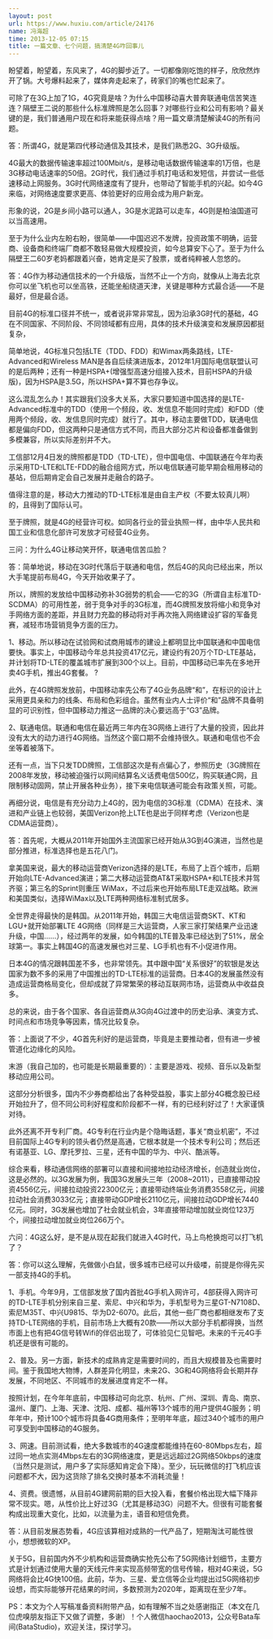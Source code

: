 ```yaml
---
layout: post
url: https://www.huxiu.com/article/24176
name: 冯海超
time: 2013-12-05 07:15
title: 一篇文章、七个问题，搞清楚4G咋回事儿
---
```

盼望着，盼望着，东风来了，4G的脚步近了。一切都像刚吃饱的样子，欣欣然炸开了锅。大号爆料起来了，媒体奔走起来了，砖家们的嘴也忙起来了。

可除了在3G上加了1G，4G究竟是啥？为什么中国移动喜大普奔联通电信苦笑连连？隔壁王二说的那些什么标准牌照是怎么回事？对哪些行业和公司有影响？最关键的是，我们普通用户现在和将来能获得点啥？用一篇文章清楚解读4G的所有问题。

答：所谓4G，就是第四代移动通信及其技术，是我们熟悉2G、3G升级版。

4G最大的数据传输速率超过100Mbit/s，是移动电话数据传输速率的1万倍，也是3G移动电话速率的50倍。2G时代，我们通过手机打电话和发短信，并尝试一些低速移动上网服务。3G时代网络速度有了提升，也带动了智能手机的兴起。如今4G来临，对网络速度要求更高、体验更好的应用会成为用户新宠。

形象的说，2G是乡间小路可以通人，3G是水泥路可以走车，4G则是柏油国道可以当高速用。

至于为什么业内左盼右盼，很简单——中国迟迟不发牌，投资政策不明确，运营商、设备商和终端厂商都不敢轻易做大规模投资，如今总算安下心了。至于为什么隔壁王二60岁老妈都跟着兴奋，她肯定是买了股票，或者纯粹被人忽悠的。

答：4G作为移动通信技术的一个升级版，当然不止一个方向，就像从上海去北京你可以坐飞机也可以坐高铁，还能坐船绕道天津，关键是哪种方式最合适——不是最好，但是最合适。

目前4G的标准口径并不统一，或者说非常非常乱，因为沿承3G时代的基础，4G在不同国家、不同阶段、不同领域都有应用，具体的技术升级演变和发展原因都挺复杂，

简单地说，4G标准只包括LTE（TDD、FDD）和Wimax两条路线，LTE-Advanced和Wireless MAN是各自后续演进版本，2012年1月国际电信联盟认可的是后两种；还有一种是HSPA+(增强型高速分组接入技术，目前HSPA的升级版)，因为HSPA是3.5G，所以HSPA+算不算也存争议。

这么混乱怎么办！其实跟我们没多大关系，大家只要知道中国选择的是LTE-Advanced标准中的TDD（使用一个频段，收、发信息不能同时完成）和FDD（使用两个频段，收、发信息同时完成）就行了。其中，移动主要做TDD，联通电信都是偏向FDD，但这两种只是通信方式不同，而且大部分芯片和设备都准备做到多模兼容，所以实际差别并不大。

工信部12月4日发的牌照都是TDD（TD-LTE），但中国电信、中国联通在今年均表示采用TD-LTE和LTE-FDD的融合组网方式，所以电信联通可能早期会租用移动的基站，但后期肯定会自己发展并走融合的路子。

值得注意的是，移动大力推动的TD-LTE标准是由自主产权（不要太较真儿啊）的，且得到了国际认可。

至于牌照，就是4G的经营许可权。如同各行业的营业执照一样，由中华人民共和国工业和信息化部许可发放才可经营4G业务。

三问：为什么4G让移动笑开怀，联通电信苦瓜脸？

答：简单地说，移动在3G时代落后于联通和电信，然后4G的风向已经出来，所以大手笔提前布局4G，今天开始收果子了。

所以，牌照的发放给中国移动弥补3G弱势的机会——它的3G（所谓自主标准TD-SCDMA）的可用性差，弱于竞争对手的3G标准，而4G牌照发放将缩小和竞争对手网络方面的差距，并且财力充盈的移动将对手再次拖入网络建设扩容的军备竞赛，减轻市场营销竞争方面的压力。

1、移动。所以移动在试验网和试商用城市的建设上都明显比中国联通和中国电信要快。事实上，中国移动今年总共投资417亿元，建设约有20万个TD-LTE基站，并计划将TD-LTE的覆盖城市扩展到300个以上。目前，中国移动已率先在多地开卖4G手机，推出4G套餐。 ?

此外，在4G牌照发放前，中国移动率先公布了4G业务品牌“和”，在标识的设计上采用更具亲和力的线条、布局和色彩组合。虽然有业内人士评价“和”品牌不具备明显的可识别性，但中国移动力推这一品牌的决心要远高于“G3”品牌。

2、联通电信。联通和电信在最近两三年内在3G网络上进行了大量的投资，因此并没有太大的动力进行4G网络。当然这个窗口期不会维持很久。联通和电信也不会坐等着被落下。

还有一点，当下只发TDD牌照，工信部这次是有点偏心了，参照历史（3G牌照在2008年发放，移动被迫强行以网间结算名义话费电信500亿，购买联通C网，且限制移动固网，禁止开展各种业务），接下来电信联通可能会有政策关照，可能。

再细分说，电信是有充分动力上4G的，因为电信的3G标准（CDMA）在技术、演进和产业链上也较弱，美国Verizon抢上LTE也是出于同样考虑（Verizon也是CDMA运营商）。

答：首先呢，大概从2011年开始国外主流国家已经开始从3G到4G演进，当然也是部分推进，标准选择也是五花八门。

拿美国来说，最大的移动运营商Verizon选择的是LTE，布局了上百个城市，后期开始向LTE-Advanced演进；第二大移动运营商AT&T采取HSPA+和LTE技术并驾齐驱；第三名的Sprint则重压 WiMax，不过后来也开始布局LTE走双战略。欧洲和美国类似，选择WiMax以及LTE两种网络标准制式居多。

全世界走得最快的是韩国。从2011年开始，韩国三大电信运营商SKT、KT和LGU+就开始部署LTE 4G网络（同样是三大运营商，人家三家打架结果产业迅速升级，中国……），经过两年的发展，如今韩国的LTE普及率已经达到了51%，居全球第一。事实上韩国4G的高速发展也对三星、LG手机也有不小促进作用。

日本4G的情况跟韩国差不多，也非常领先。其中跟中国“关系很好”的软银是发达国家为数不多的采用了中国推出的TD-LTE标准的运营商。日本4G的发展虽然没有造成运营商格局变化，但却成就了异常繁荣的移动互联网市场，运营商从中收益良多。

总的来说，由于各个国家、各自运营商从3G向4G过渡中的历史沿承、演变方式、时间点和市场竞争等因素，情况比较复杂。

答：上面说了不少，4G首先利好的是运营商，毕竟是主要推动者，但有进一步被管道化边缘化的风险。

末游（我自己加的，也可能是长期最重要的）：主要是游戏、视频、音乐以及新型移动应用公司。

这部分分析很多，国内不少券商都给出了各种受益股，事实上部分4G概念股已经开始拉升了，但不同公司利好程度和阶段都不一样，有的已经利好过了！大家谨慎对待。

此外还离不开专利厂商。4G专利在行业内是个隐晦话题，事关“商业机密”，不过目前国际上4G专利的领头者仍然是高通，它根本就是一个技术专利公司；然后还有诺基亚、LG、摩托罗拉、三星，还有中国的华为、中兴、酷派等。

综合来看，移动通信网络的部署可以直接和间接地拉动经济增长，创造就业岗位，这是必然的。以3G发展为例，我国3G发展头三年（2008~2011），已直接带动投资4556亿元，间接拉动投资22300亿元；直接带动终端业务消费3558亿元，间接拉动社会消费3033亿元；直接带动GDP增长2110亿元，间接拉动GDP增长7440亿元。同时，3G发展也增加了社会就业机会，3年直接带动增加就业岗位123万个，间接拉动增加就业岗位266万个。

六问：4G这么好，是不是从现在起我们就进入4G时代，马上鸟枪换炮可以打飞机了？

答：你可以这么理解，先做做小白鼠，很多城市已经可以升级喽，前提是你得先买一部支持4G的手机。

1、手机。今年9月，工信部发放了国内首批4G手机入网许可，4部获得入网许可的TD-LTE手机分别来自三星、索尼、中兴和华为，手机型号为三星GT-N7108D、索尼M35T、中兴U9815、华为D2-6070。此后，其他一些厂商也都相继发布了支持TD-LTE网络的手机，目前市场上大概有20款——所以大部分手机都得换，当然市面上也有把4G信号转Wifi的伴侣出现了，可体验见仁见智吧。未来的千元4G手机还是很有可能的。

2、普及。另一方面，新技术的成熟肯定是需要时间的，而且大规模普及也需要时间。鉴于我国地大物博，人群差异化明显，未来2G、3G和4G网络将会长期并存发展，不同地区、不同城市的发展进度肯定不一样。

按照计划，在今年年底前，中国移动可向北京、杭州、广州、深圳、青岛、南京、温州、厦门、上海、天津、沈阳、成都、福州等13个城市的用户提供4G服务；明年年中，预计100个城市将具备4G商用条件；至明年年底，超过340个城市的用户可享受到中国移动的4G服务。

3、网速。目前测试看，绝大多数城市的4G速度都能维持在60-80Mbps左右，超过同一地点实测4Mbps左右的3G网络速度，更是远远超过2G网络50kbps的速度（当然只是测试，用户多了实际感知肯定会下降）。至少，玩玩微信的打飞机应该问题都不大，因为这货除了排名交换时基本不消耗流量！

4、资费。很遗憾，从目前4G建网前期的巨大投入看，套餐价格出现大幅下降非常不现实。嗯，从性价比上好过3G（尤其是移动3G）问题不大。但很有可能套餐构成出现重大变化，比如，以流量为主，语音和短信免费。

答：从目前发展态势看，4G应该算相对成熟的一代产品了，短期淘汰可能性很小，想想微软的XP。

关于5G，目前国内外不少机构和运营商确实抢先公布了5G网络计划细节，主要方式是计划通过使用大量的天线元件来实现高频带宽的信号传输，相对4G来说，5G网络将会比4G快100倍。此前，华为、三星、爱立信等企业均提出过5G网络初步设想，而实际能够开花结果的时间，多数预测为2020年，距离现在至少7年。

PS：本文为个人写稿准备资料附带产品，如有理解不当之处感谢指正（本文在几位虎嗅朋友指正下又做了调整，多谢）！个人微信haochao2013，公众号Bata车间(BataStudio)，欢迎关注，探讨学习。

